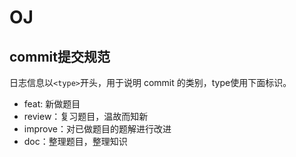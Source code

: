 # OJ
## commit提交规范
日志信息以`<type>`开头，用于说明 commit 的类别，type使用下面标识。
+ feat: 新做题目
+ review：复习题目，温故而知新
+ improve：对已做题目的题解进行改进
+ doc：整理题目，整理知识
